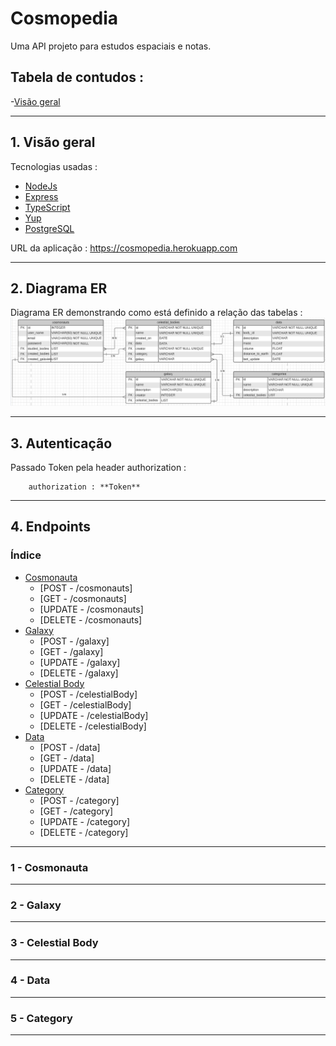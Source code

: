 # Cosmopedia

Uma API projeto para estudos espaciais e notas.

## Tabela de contudos :

-[Visão geral](#1-visão-geral)

---

## 1. Visão geral

Tecnologias usadas :

- [NodeJs](https://nodejs.org/pt-br/)
- [Express](https://expressjs.com/pt-br/)
- [TypeScript](https://www.typescriptlang.org/)
- [Yup](https://yarnpkg.com/package/yup)
- [PostgreSQL](https://www.postgresql.org/)

URL da aplicação :
https://cosmopedia.herokuapp.com

---

## 2. Diagrama ER

Diagrama ER demonstrando como está definido a relação das tabelas :
![DER](/assets/images/diagram.png)

---

## 3. Autenticação

Passado Token pela header authorization :

```
    authorization : **Token**
```

---

## 4. Endpoints

### Índice

- [Cosmonauta](#1---cosmonauta)
  - [POST - /cosmonauts]
  - [GET - /cosmonauts]
  - [UPDATE - /cosmonauts]
  - [DELETE - /cosmonauts]
- [Galaxy](#2---galaxy)
  - [POST - /galaxy]
  - [GET - /galaxy]
  - [UPDATE - /galaxy]
  - [DELETE - /galaxy]
- [Celestial Body](#3---celestial-body)
  - [POST - /celestialBody]
  - [GET - /celestialBody]
  - [UPDATE - /celestialBody]
  - [DELETE - /celestialBody]
- [Data](#4---data)
  - [POST - /data]
  - [GET - /data]
  - [UPDATE - /data]
  - [DELETE - /data]
- [Category](#5---category)
  - [POST - /category]
  - [GET - /category]
  - [UPDATE - /category]
  - [DELETE - /category]

---

### 1 - **Cosmonauta**

---

### 2 - **Galaxy**

---

### 3 - **Celestial Body**

---

### 4 - **Data**

---

### 5 - **Category**

---
